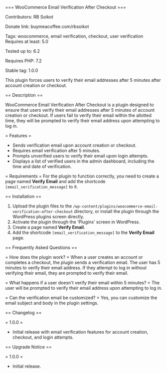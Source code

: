 === WooCommerce Email Verification After Checkout ===

Contributors: RB Soikot

Donate link: buymeacoffee.com/rbsoikot

Tags: woocommerce, email verification, checkout, user verification
Requires at least: 5.0

Tested up to: 6.2

Requires PHP: 7.2

Stable tag: 1.0.0

This plugin forces users to verify their email addresses after 5 minutes after account creation or checkout.

== Description ==

WooCommerce Email Verification After Checkout is a plugin designed to ensure that users verify their email addresses after 5 minutes of account creation or checkout. If users fail to verify their email within the allotted time, they will be prompted to verify their email address upon attempting to log in.

= Features =
* Sends verification email upon account creation or checkout.
* Requires email verification after 5 minutes.
* Prompts unverified users to verify their email upon login attempts.
* Displays a list of verified users in the admin dashboard, including the time and date of verification.



= Requirements =
For the plugin to function correctly, you need to create a page named **Verify Email** and add the shortcode `[email_verification_message]` to it.

== Installation ==

1. Upload the plugin files to the `/wp-content/plugins/woocommerce-email-verification-after-checkout` directory, or install the plugin through the WordPress plugins screen directly.
2. Activate the plugin through the 'Plugins' screen in WordPress.
3. Create a page named **Verify Email**.
4. Add the shortcode `[email_verification_message]` to the **Verify Email** page.

== Frequently Asked Questions ==

= How does the plugin work? =
When a user creates an account or completes a checkout, the plugin sends a verification email. The user has 5 minutes to verify their email address. If they attempt to log in without verifying their email, they are prompted to verify their email.

= What happens if a user doesn't verify their email within 5 minutes? =
The user will be prompted to verify their email address upon attempting to log in.

= Can the verification email be customized? =
Yes, you can customize the email subject and body in the plugin settings.


== Changelog ==

= 1.0.0 =
* Initial release with email verification features for account creation, checkout, and login attempts.

== Upgrade Notice ==

= 1.0.0 =
* Initial release.


